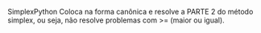 SimplexPython
Coloca na forma canônica e resolve a PARTE 2 do método simplex, ou seja, não resolve problemas com >= (maior ou igual).
